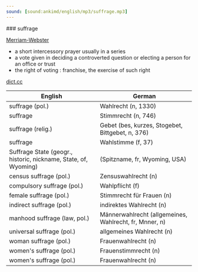 ```yaml
---
sound: [sound:ankimd/english/mp3/suffrage.mp3]
---
```


\### suffrage

[Merriam-Webster](https://www.merriam-webster.com/dictionary/suffrage)

- a short intercessory prayer usually in a series
- a vote given in deciding a controverted question or electing a person for an office or trust
- the right of voting : franchise, the exercise of such right

[dict.cc](https://www.dict.cc/suffrage)

| English        | German       |
| -------------- | ------------ |
| suffrage (pol.) | Wahlrecht (n, 1330) |
| suffrage | Stimmrecht (n, 746) |
| suffrage (relig.) | Gebet (bes, kurzes, Stogebet, Bittgebet, n, 376) |
| suffrage | Wahlstimme (f, 37) |
| Suffrage State (geogr., historic, nickname, State, of, Wyoming) |  (Spitzname, fr, Wyoming, USA) |
| census suffrage (pol.) | Zensuswahlrecht (n) |
| compulsory suffrage (pol.) | Wahlpflicht (f) |
| female suffrage (pol.) | Stimmrecht für Frauen (n) |
| indirect suffrage (pol.) | indirektes Wahlrecht (n) |
| manhood suffrage (law, pol.) | Männerwahlrecht (allgemeines, Wahlrecht, fr, Mnner, n) |
| universal suffrage (pol.) | allgemeines Wahlrecht (n) |
| woman suffrage (pol.) | Frauenwahlrecht (n) |
| women's suffrage (pol.) | Frauenstimmrecht (n) |
| women's suffrage (pol.) | Frauenwahlrecht (n) |
